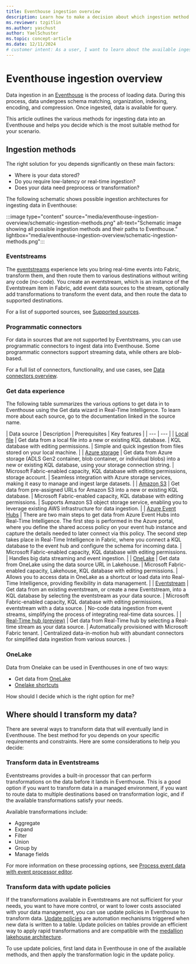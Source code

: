 ```yaml
---
title: Eventhouse ingestion overview
description: Learn how to make a decision about which ingestion method to use to get data into an Eventhouse in Real-Time Intelligence.
ms.reviewer: tzgitlin
ms.author: yaschust
author: YaelSchuster
ms.topic: concept-article
ms.date: 12/11/2024
# customer intent: As a user, I want to learn about the available ingestion methods for Eventhouse in Real-Time Intelligence so that I can make an informed decision about which method to use.
---
```

# Eventhouse ingestion overview

Data ingestion in an [Eventhouse](eventhouse.md) is the process of loading data. During this process, data undergoes schema matching, organization, indexing, encoding, and compression. Once ingested, data is available for query.

This article outlines the various methods for ingesting data into an Eventhouse and helps you decide which is the most suitable method for your scenario.

## Ingestion methods

The right solution for you depends significantly on these main factors:

* Where is your data stored?
* Do you require low-latency or real-time ingestion?
* Does your data need preprocess or transformation?

The following schematic shows possible ingestion architectures for ingesting data in Eventhouse:

:::image type="content" source="media/eventhouse-ingestion-overview/schematic-ingestion-methods.png" alt-text="Schematic image showing all possible ingestion methods and their paths to Eventhouse." lightbox="media/eventhouse-ingestion-overview/schematic-ingestion-methods.png":::

### Eventstreams

The [eventstreams](event-streams/overview.md) experience lets you bring real-time events into Fabric, transform them, and then route them to various destinations without writing any code (no-code). You create an eventstream, which is an instance of the Eventstream item in Fabric, add event data sources to the stream, optionally add transformations to transform the event data, and then route the data to supported destinations. 

For a list of supported sources, see [Supported sources](event-streams/add-manage-eventstream-sources.md#supported-sources).

### Programmatic connectors

For data in sources that are not supported by Eventstreams, you can use programmatic connectors to ingest data into Eventhouse. Some programmatic connectors support streaming data, while others are blob-based.

For a full list of connectors, functionality, and use cases, see [Data connectors overview](data-connectors/data-connectors.md).

### Get data experience

The following table summarizes the various options to get data in to Eventhouse using the Get data wizard in Real-Time Intelligence. To learn more about each source, go to the documentation linked in the source name.

| Data source | Description | Prerequisites | Key features |
| --- | --- |
| [Local file](get-data-local-file.md) | Get data from a local file into a new or existing KQL database. | KQL database with editing permissions. | Simple and quick ingestion from files stored on your local machine. |
| [Azure storage](get-data-azure-storage.md) | Get data from Azure storage (ADLS Gen2 container, blob container, or individual blobs) into a new or existing KQL database, using your storage connection string. | Microsoft Fabric-enabled capacity, KQL database with editing permissions, storage account. |  Seamless integration with Azure storage services, making it easy to manage and ingest large datasets. |
| [Amazon S3](get-data-amazon-s3.md) | Get data from pre-assigned URLs for Amazon S3 into a new or existing KQL database. | Microsoft Fabric-enabled capacity, KQL database with editing permissions. | Supports Amazon S3 object storage service, enabling you to leverage existing AWS infrastructure for data ingestion. |
| [Azure Event Hubs](get-data-event-hub.md) |  There are two main steps to get data from Azure Event Hubs into Real-Time Intelligence. The first step is performed in the Azure portal, where you define the shared access policy on your event hub instance and capture the details needed to later connect via this policy. The second step takes place in Real-Time Intelligence in Fabric, where you connect a KQL database to the event hub and configure the schema for incoming data. | Microsoft Fabric-enabled capacity, KQL database with editing permissions. | Handles big data streaming and event ingestion. |
| [OneLake](get-data-onelake.md) | Get data from OneLake using the data source URL in Lakehouse. | Microsoft Fabric-enabled capacity, Lakehouse, KQL database with editing permissions. | Allows you to access data in OneLake as a shortcut or load data into Real-Time Intelligence, providing flexibility in data management. |
| [Eventstream](get-data-eventstream.md) | Get data from an existing eventstream, or create a new Eventstream, into a KQL database by selecting the eventstream as your data source. | Microsoft Fabric-enabled capacity, KQL database with editing permissions, eventstream with a data source. | No-code data ingestion from event streams, simplifying the process of integrating real-time data sources. |
| [Real-Time hub (preview)](get-data-real-time-hub.md) | Get data from Real-Time hub by selecting a Real-time stream as your data source. | Automatically provisioned with Microsoft Fabric tenant. | Centralized data-in-motion hub with abundant connectors for simplified data ingestion from various sources. |

### OneLake

Data from Onelake can be used in Eventhouses in one of two ways:

* Get data from [OneLake](get-data-onelake.md)
* [Onelake shortcuts](onelake-shortcuts.md)

How should I decide which is the right option for me?

## Where should I transform my data?

There are several ways to transform data that will eventually land in Eventhouse. The best method for you depends on your specific requirements and constraints. Here are some considerations to help you decide:

### Transform data in Eventstreams

Eventstreams provides a built-in processor that can perform transformations on the data before it lands in Eventhouse. This is a good option if you want to transform data in a managed environment, if you want to route data to multiple destinations based on transformation logic, and if the available transformations satisfy your needs.

Available transformations include:

* Aggregate
* Expand
* Filter
* Union
* Group by
* Manage fields

For more information on these processing options, see [Process event data with event processor editor](event-streams/process-events-using-event-processor-editor.md).

### Transform data with update policies

If the transformations available in Eventstreams are not sufficient for your needs, you want to have more control, or want to lower costs associated with your data management, you can use update policies in Eventhouse to transform data. [Update policies](/kusto/management/update-policy?view=microsoft-fabric&preserve-view=true) are automation mechanisms triggered when new data is written to a table. Update policies on tables provide an efficient way to apply rapid transformations and are compatible with the [medallion lakehouse architecture](../onelake/onelake-medallion-lakehouse-architecture.md).

To use update policies, first land data in Eventhouse in one of the available methods, and then apply the transformation logic in the update policy.

